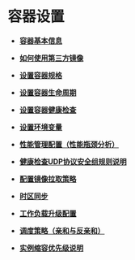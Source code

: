 # 容器设置<a name="cce_10_0130"></a>

-   **[容器基本信息](容器基本信息.md)**  

-   **[如何使用第三方镜像](如何使用第三方镜像.md)**  

-   **[设置容器规格](设置容器规格.md)**  

-   **[设置容器生命周期](设置容器生命周期.md)**  

-   **[设置容器健康检查](设置容器健康检查.md)**  

-   **[设置环境变量](设置环境变量.md)**  

-   **[性能管理配置（性能瓶颈分析）](性能管理配置（性能瓶颈分析）.md)**  

-   **[健康检查UDP协议安全组规则说明](健康检查UDP协议安全组规则说明.md)**  

-   **[配置镜像拉取策略](配置镜像拉取策略.md)**  

-   **[时区同步](时区同步.md)**  

-   **[工作负载升级配置](工作负载升级配置.md)**  

-   **[调度策略（亲和与反亲和）](调度策略（亲和与反亲和）.md)**  

-   **[实例缩容优先级说明](实例缩容优先级说明.md)**  


